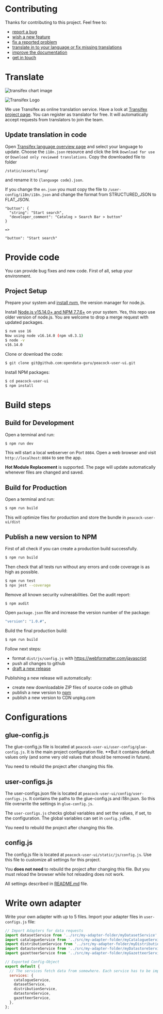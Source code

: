 # Contributing

Thanks for contributing to this project. Feel free to:

- [report a bug](https://github.com/opendata-guru/peacock-user-ui/issues/new?assignees=&labels=&template=bug_report.md&title=)
- [wish a new feature](https://github.com/opendata-guru/peacock-user-ui/issues/new?assignees=&labels=&template=feature_request.md&title=
)
- [fix a reported problem](https://github.com/opendata-guru/peacock-user-ui/issues)
- [translate in to your language or fix missing translations](https://www.transifex.com/peacock/open-data-portal/)
- [improve the documentation](https://github.com/opendata-guru/peacock-user-ui/blob/master/README.md)
- [get in touch](https://twitter.com/tursics)

# Translate

![transifex chart image](https://www.transifex.com/projects/p/open-data-portal/resource/i18njson/chart/image_png)

![Transifex Logo](https://cdn.transifex.com/txc/static/charts/images/tx-logo-micro.c5603f91c780.png)

We use Transifex as online translation service.
Have a look at [Transifex project page](https://www.transifex.com/peacock/open-data-portal/).
You can register as translator for free.
It will automatically accept requests from translators to join the team.

## Update translation in code

Open [Transifex language overview page](https://www.transifex.com/peacock/open-data-portal/languages/) and select your language to update.
Choose the `i18n.json` resource and click the link `Download for use` or `Download only reviewed translations`. Copy the downloaded file to folder

```
/static/assets/lang/
```

and rename it to `{language code}.json`.

If you change the `en.json` you must copy the file to `/user-config/i18n/i18n.json` and change the format from STRUCTURED_JSON to FLAT_JSON.

```
"button": {
  "string": "Start search",
  "developer_comment": "Catalog > Search Bar > button"
}

=>

"button": "Start search"
```

# Provide code

You can provide bug fixes and new code. First of all, setup your environment.

## Project Setup

Prepare your system and [install nvm](https://github.com/nvm-sh/nvm/blob/master/README.md#installing-and-updating), the version manager for node.js.

Install [Node.js v15.14.0+ and NPM 7.7.6+](https://nodejs.org/en/) on your system. Yes, this repo use older version of node.js. You are welcome to drop a merge request with updated packages.

```bash
$ nvm use 16
Now using node v16.14.0 (npm v8.3.1)
$ node -v
v16.14.0
```

Clone or download the code:

```bash
$ git clone git@github.com:opendata-guru/peacock-user-ui.git
```

Install NPM packages:

```bash
$ cd peacock-user-ui
$ npm install
```

# Build steps

## Build for Development

Open a terminal and run:

```bash
$ npm run dev
```

This will start a local webserver on Port `8084`. Open a web browser and visit `http://localhost:8084` to see the app.

**Hot Module Replacement** is supported. The page will update automatically whenever files are changed and saved.

## Build for Production

Open a terminal and run:

```bash
$ npm run build
```

This will optimize files for production and store the bundle in
  `peacock-user-ui/dist`

## Publish a new version to NPM

First of all check if you can create a production build successfully.

```bash
$ npm run build
```

Then check that all tests run without any errors and code coverage is as high as possible.

```bash
$ npm run test
$ npx jest --coverage
```

Remove all known security vulnerabilities. Get the audit report:

```bash
$ npm audit
```

Open `package.json` file and increase the version number of the package:

```bash
"version": "1.0.#",
```

Build the final production build:

```bash
$ npm run build
```

Follow next steps:

- format `dist/js/config.js` with https://webformatter.com/javascript
- push all changes to github
- [draft a new release](https://github.com/opendata-guru/peacock-user-ui/releases/new)

Publishing a new release will automatically:

- create new downloadable ZIP files of source code on github
- publish a new version to [npm](https://www.npmjs.com/package/peacock-user-ui)
- publish a new version to CDN unpkg.com

# Configurations

## glue-config.js

The glue-config.js file is located at `peacock-user-ui/user-config/glue-config.js`. It is the main project configuration file. **But it contains default values only (and some very old values that should be removed in future).

You need to rebuild the project after changing this file.

## user-configs.js

The user-configs.json file is located at `peacock-user-ui/config/user-configs.js`. It contains the paths to the glue-config.js and i18n.json. So this file overwrite the settings in `glue-config.js`.

The `user-configs.js` checks global variables and set the values, if set, to the configuration. The global variables can set in `config.js`file.

You need to rebuild the project after changing this file.

## config.js

The config.js file is located at `peacock-user-ui/static/js/config.js`. Use this file to customize all settings for this project.

You **does not need** to rebuild the project after changing this file. But you must reload the browser while hot reloading does not work.

All settings described in [README.md](README.me) file.

# Write own adapter

Write your own adapter with up to 5 files. Import your adapter files in `user-configs.js` file:

```javascript
// Import Adapters for data requests
import datasetService from '../src/my-adapter-folder/myDatasetService';
import catalogueService from '../src/my-adapter-folder/myCatalogueService';
import distributionService from '../src/my-adapter-folder/myDistributionService';
import datastoreService from '../src/my-adapter-folder/myDatastoreService';
import gazetteerService from '../src/my-adapter-folder/myGazetteerService';

// Exported Config-Object
export default {
  // The services fetch data from somewhere. Each service has to be imported at the beginning of this file.
  services: {
    catalogueService,
    datasetService,
    distributionService,
    datastoreService,
    gazetteerService,
  },
};
```

